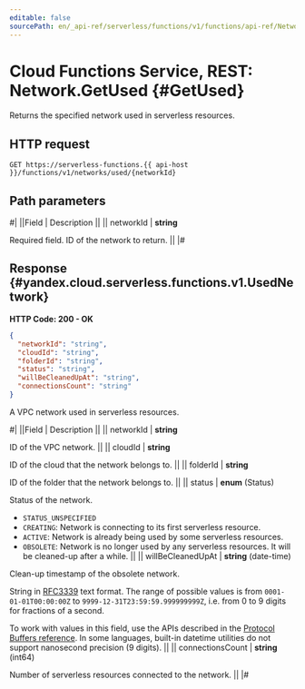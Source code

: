 ```yaml
---
editable: false
sourcePath: en/_api-ref/serverless/functions/v1/functions/api-ref/Network/getUsed.md
---
```


# Cloud Functions Service, REST: Network.GetUsed {#GetUsed}

Returns the specified network used in serverless resources.

## HTTP request

```
GET https://serverless-functions.{{ api-host }}/functions/v1/networks/used/{networkId}
```

## Path parameters

#|
||Field | Description ||
|| networkId | **string**

Required field. ID of the network to return. ||
|#

## Response {#yandex.cloud.serverless.functions.v1.UsedNetwork}

**HTTP Code: 200 - OK**

```json
{
  "networkId": "string",
  "cloudId": "string",
  "folderId": "string",
  "status": "string",
  "willBeCleanedUpAt": "string",
  "connectionsCount": "string"
}
```

A VPC network used in serverless resources.

#|
||Field | Description ||
|| networkId | **string**

ID of the VPC network. ||
|| cloudId | **string**

ID of the cloud that the network belongs to. ||
|| folderId | **string**

ID of the folder that the network belongs to. ||
|| status | **enum** (Status)

Status of the network.

- `STATUS_UNSPECIFIED`
- `CREATING`: Network is connecting to its first serverless resource.
- `ACTIVE`: Network is already being used by some serverless resources.
- `OBSOLETE`: Network is no longer used by any serverless resources.
It will be cleaned-up after a while. ||
|| willBeCleanedUpAt | **string** (date-time)

Clean-up timestamp of the obsolete network.

String in [RFC3339](https://www.ietf.org/rfc/rfc3339.txt) text format. The range of possible values is from
`0001-01-01T00:00:00Z` to `9999-12-31T23:59:59.999999999Z`, i.e. from 0 to 9 digits for fractions of a second.

To work with values in this field, use the APIs described in the
[Protocol Buffers reference](https://developers.google.com/protocol-buffers/docs/reference/overview).
In some languages, built-in datetime utilities do not support nanosecond precision (9 digits). ||
|| connectionsCount | **string** (int64)

Number of serverless resources connected to the network. ||
|#